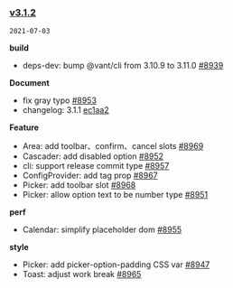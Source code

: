 ### [v3.1.2](https://github.com/youzan/vant/compare/v3.1.1...v3.1.2)

`2021-07-03`

**build**

- deps-dev: bump @vant/cli from 3.10.9 to 3.11.0 [#8939](https://github.com/youzan/vant/issues/8939)

**Document**

- fix gray typo [#8953](https://github.com/youzan/vant/issues/8953)
- changelog: 3.1.1 [ec1aa2](https://github.com/youzan/vant/commit/ec1aa2c39b2623fafb1c34ec5e5be809210d5dea)

**Feature**

- Area: add toolbar、confirm、cancel slots [#8969](https://github.com/youzan/vant/issues/8969)
- Cascader: add disabled option [#8952](https://github.com/youzan/vant/issues/8952)
- cli: support release commit type [#8957](https://github.com/youzan/vant/issues/8957)
- ConfigProvider: add tag prop [#8967](https://github.com/youzan/vant/issues/8967)
- Picker: add toolbar slot [#8968](https://github.com/youzan/vant/issues/8968)
- Picker: allow option text to be number type [#8951](https://github.com/youzan/vant/issues/8951)

**perf**

- Calendar: simplify placeholder dom [#8955](https://github.com/youzan/vant/issues/8955)

**style**

- Picker: add picker-option-padding CSS var [#8947](https://github.com/youzan/vant/issues/8947)
- Toast: adjust work break [#8965](https://github.com/youzan/vant/issues/8965)
